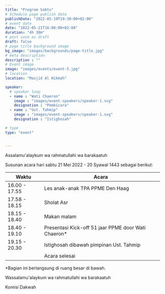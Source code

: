 ```yaml
---
title: "Program Sabtu"
# Schedule page publish date
publishDate: "2022-05-19T19:30:00+02:00"
# event date
date: "2022-05-21T16:00:00+02:00"
duration: "4h 30m"
# post save as draft
draft: false
# page title background image
bg_image: "images/backgrounds/page-title.jpg"
# meta description
description : ""
# Event image
image: "images/events/event-5.jpg"
# location
location: "Masjid Al Hikmah"

speaker:
  # speaker loop
  - name : "Wati Chaeron"
    image : "images/event-speakers/speaker-1.svg"
    designation : "Pembicara"
  - name : "Ust. Tahmip"
    image : "images/event-speakers/speaker-1.svg"
    designation : "Istighosah"

# type
type: "event"


---
```


Assalamu'alaykum wa rahmatullahi wa barakaatuh

Susunan acara hari sabtu 21 Mei 2022 - 20 Syawal 1443 sebagai berikut:


| Waktu  | Acara |
|--------|-------|
| 16.00 - 17.55 | Les anak-anak TPA PPME Den Haag |
| 17.58 - 18.15 | Sholat Asr | 
| 18.15 - 18.40 | Makan malam | 
| 18.40 - 19.10 | Presentasi Kick-off 51 jaar PPME door Wati Chaeron* |
| 19.15 - 20.30 | Istighosah dibawah pimpinan Ust. Tahmip | 
|   | Acara selesai | 

*Bagian ini berlangsung di ruang besar di bawah.


Wassalamu'alaykum wa rahmatullahi wa barakaatuh

Komisi Dakwah